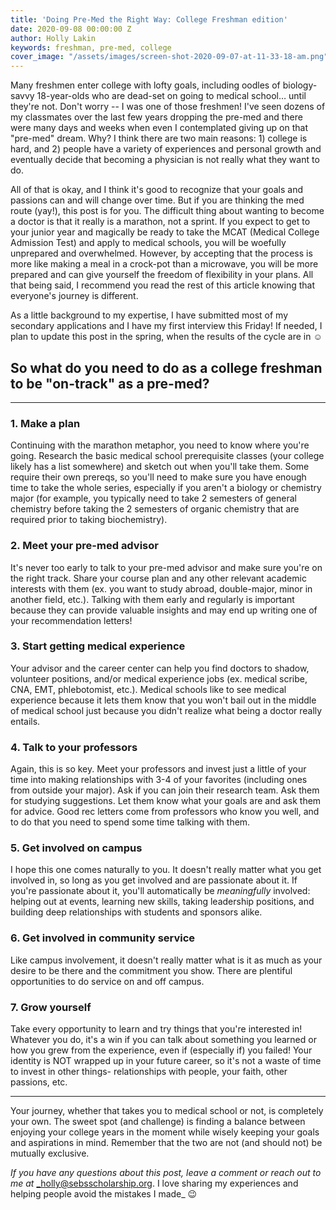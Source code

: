 ```yaml
---
title: 'Doing Pre-Med the Right Way: College Freshman edition'
date: 2020-09-08 00:00:00 Z
author: Holly Lakin
keywords: freshman, pre-med, college
cover_image: "/assets/images/screen-shot-2020-09-07-at-11-33-18-am.png"
---
```


Many freshmen enter college with lofty goals, including oodles of biology-savvy 18-year-olds who are dead-set on going to medical school… until they're not. Don't worry -- I was one of those freshmen! I've seen dozens of my classmates over the last few years dropping the pre-med and there were many days and weeks when even I contemplated giving up on that "pre-med" dream. Why? I think there are two main reasons: 1) college is hard, and 2) people have a variety of experiences and personal growth and eventually decide that becoming a physician is not really what they want to do.

All of that is okay, and I think it's good to recognize that your goals and passions can and will change over time. But if you are thinking the med route (yay!), this post is for you. The difficult thing about wanting to become a doctor is that it really is a marathon, not a sprint. If you expect to get to your junior year and magically be ready to take the MCAT (Medical College Admission Test) and apply to medical schools, you will be woefully unprepared and overwhelmed. However, by accepting that the process is more like making a meal in a crock-pot than a microwave, you will be more prepared and can give yourself the freedom of flexibility in your plans. All that being said, I recommend you read the rest of this article knowing that everyone's journey is different.

As a little background to my expertise, I have submitted most of my secondary applications and I have my first interview this Friday! If needed, I plan to update this post in the spring, when the results of the cycle are in ☺️

## So what do you need to do as a college freshman to be "on-track" as a pre-med?

***

### 1. Make a plan

Continuing with the marathon metaphor, you need to know where you're going. Research the basic medical school prerequisite classes (your college likely has a list somewhere) and sketch out when you'll take them. Some require their own prereqs, so you'll need to make sure you have enough time to take the whole series, especially if you aren't a biology or chemistry major (for example, you typically need to take 2 semesters of general chemistry before taking the 2 semesters of organic chemistry that are required prior to taking biochemistry).

### 2. Meet your pre-med advisor

It's never too early to talk to your pre-med advisor and make sure you're on the right track. Share your course plan and any other relevant academic interests with them (ex. you want to study abroad, double-major, minor in another field, etc.). Talking with them early and regularly is important because they can provide valuable insights and may end up writing one of your recommendation letters!

### 3. Start getting medical experience

Your advisor and the career center can help you find doctors to shadow, volunteer positions, and/or medical experience jobs (ex. medical scribe, CNA, EMT, phlebotomist, etc.). Medical schools like to see medical experience because it lets them know that you won't bail out in the middle of medical school just because you didn't realize what being a doctor really entails.

### 4. Talk to your professors

Again, this is so key. Meet your professors and invest just a little of your time into making relationships with 3-4 of your favorites (including ones from outside your major). Ask if you can join their research team. Ask them for studying suggestions. Let them know what your goals are and ask them for advice. Good rec letters come from professors who know you well, and to do that you need to spend some time talking with them.

### 5. Get involved on campus

I hope this one comes naturally to you. It doesn't really matter what you get involved in, so long as you get involved and are passionate about it. If you're passionate about it, you'll automatically be _meaningfully_ involved: helping out at events, learning new skills, taking leadership positions, and building deep relationships with students and sponsors alike.

### 6. Get involved in community service

Like campus involvement, it doesn't really matter what is it as much as your desire to be there and the commitment you show. There are plentiful opportunities to do service on and off campus.

### 7. Grow yourself

Take every opportunity to learn and try things that you're interested in! Whatever you do, it's a win if you can talk about something you learned or how you grew from the experience, even if (especially if) you failed! Your identity is NOT wrapped up in your future career, so it's not a waste of time to invest in other things- relationships with people, your faith, other passions, etc.

***

Your journey, whether that takes you to medical school or not, is completely your own. The sweet spot (and challenge) is finding a balance between enjoying your college years in the moment while wisely keeping your goals and aspirations in mind. Remember that the two are not (and should not) be mutually exclusive.

_If you have any questions about this post, leave a comment or reach out to me at_ _holly@sebsscholarship.org. I love sharing my experiences and helping people avoid the mistakes I made_ 😉